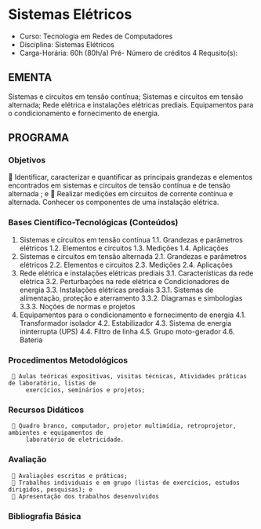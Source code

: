 # Sistemas Elétricos 

* Curso: Tecnologia em Redes de Computadores
* Disciplina: Sistemas Elétricos                                           
* Carga-Horária: 60h (80h/a)
          Pré-
                                                                       Número de créditos 4
   Requsito(s):

## EMENTA
Sistemas e circuitos em tensão contínua; Sistemas e circuitos em tensão alternada; Rede elétrica e
instalações elétricas prediais. Equipamentos para o condicionamento e fornecimento de energia.
## PROGRAMA
### Objetivos
 Identificar, caracterizar e quantificar as principais grandezas e elementos encontrados em sistemas
     e circuitos de tensão contínua e de tensão alternada ; e
 Realizar medições em circuitos de corrente contínua e alternada. Conhecer os componentes de uma
     instalação elétrica.
### Bases Científico-Tecnológicas (Conteúdos)
 1. Sistemas e circuitos em tensão contínua
 1.1. Grandezas e parâmetros elétricos
 1.2. Elementos e circuitos
 1.3. Medições
 1.4. Aplicações
 2. Sistemas e circuitos em tensão alternada
 2.1. Grandezas e parâmetros elétricos
 2.2. Elementos e circuitos
 2.3. Medições
 2.4. Aplicações
 3. Rede elétrica e instalações elétricas prediais
 3.1. Características da rede elétrica
 3.2. Perturbações na rede elétrica e Condicionadores de energia
 3.3. Instalações elétricas prediais
 3.3.1. Sistemas de alimentação, proteção e aterramento
 3.3.2. Diagramas e simbologias
 3.3.3. Noções de normas e projetos
 4. Equipamentos para o condicionamento e fornecimento de energia
 4.1. Transformador isolador
 4.2. Estabilizador
 4.3. Sistema de energia ininterrupta (UPS)
 4.4. Filtro de linha
 4.5. Grupo moto-gerador
 4.6. Bateria
### Procedimentos Metodológicos
      Aulas teóricas expositivas, visitas técnicas, Atividades práticas de laboratório, listas de
         exercícios, seminários e projetos;
### Recursos Didáticos
      Quadro branco, computador, projetor multimídia, retroprojetor, ambientes e equipamentos de
         laboratório de eletricidade.
### Avaliação
      Avaliações escritas e práticas;
      Trabalhos individuais e em grupo (listas de exercícios, estudos dirigidos, pesquisas); e
      Apresentação dos trabalhos desenvolvidos
### Bibliografia Básica